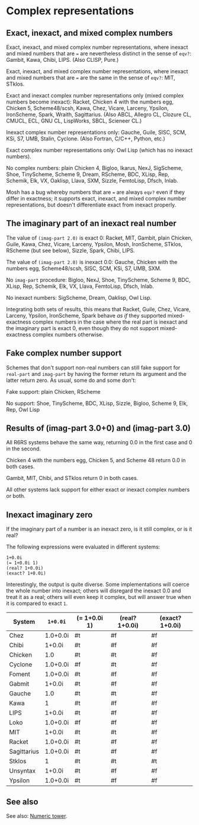 # Complex representations

## Exact, inexact, and mixed complex numbers

Exact, inexact, and mixed complex number representations, where inexact and mixed numbers that are `=` are nevertheless distinct in the sense of `eqv?`: Gambit, Kawa, Chibi, LIPS.  (Also CLISP, Pure.)

Exact, inexact, and mixed complex number representations, where inexact and mixed numbers that are `=` are the same in the sense of `eqv?`: MIT, STklos.

Exact and inexact complex number representations only (mixed complex numbers become inexact): Racket, Chicken 4 with the numbers egg, Chicken 5, Scheme48/scsh, Kawa, Chez, Vicare, Larceny, Ypsilon, IronScheme, Spark, Wraith, Sagittarius.  (Also ABCL, Allegro CL, Clozure CL, CMUCL, ECL, GNU CL, LispWorks, SBCL, Scieneer CL.)

Inexact complex number representations only: Gauche, Guile, SISC, SCM, KSi, S7, UMB, Stalin, Cyclone.  (Also Fortran, C/C++, Python, etc.)

Exact complex number representations only: Owl Lisp (which has no inexact numbers).

No complex numbers: plain Chicken 4, Bigloo, Ikarus, NexJ, SigScheme, Shoe, TinyScheme, Scheme 9, Dream, RScheme, BDC, XLisp, Rep, Schemik, Elk, VX, Oaklisp, Llava, SXM, Sizzle, FemtoLisp, Dfsch, Inlab.

Mosh has a bug whereby numbers that are `=` are always `eqv?` even if they differ in exactness; it supports exact, inexact, and mixed complex number representations, but doesn't differentiate exact from inexact properly.

## The imaginary part of an inexact real number

The value of `(imag-part 2.0)` is exact 0:  Racket, MIT, Gambit, plain Chicken, Guile, Kawa, Chez, Vicare, Larceny, Ypsilon, Mosh, IronScheme, STklos, RScheme (but see below), Sizzle, Spark, Chibi, LIPS.

The value of `(imag-part 2.0)` is inexact 0.0:  Gauche, Chicken with the numbers egg, Scheme48/scsh, SISC, SCM, KSi, S7, UMB, SXM.

No `imag-part` procedure:  Bigloo, NexJ, Shoe, TinyScheme, Scheme 9, BDC, XLisp, Rep, Schemik, Elk, VX, Llava, FemtoLisp, Dfsch, Inlab.

No inexact numbers:  SigScheme, Dream, Oaklisp, Owl Lisp.

Integrating both sets of results, this means that Racket, Guile, Chez, Vicare, Larceny, Ypsilon, IronScheme, Spark behave *as if* they supported mixed-exactness complex numbers in the case where the real part is inexact and the imaginary part is exact 0, even though they do not support mixed-exactness complex numbers otherwise.

## Fake complex number support

Schemes that don't support non-real numbers can still fake support for `real-part` and `imag-part` by having the former return its argument and the latter return zero.  As usual, some do and some don't:

Fake support: plain Chicken, RScheme

No support: Shoe, TinyScheme, BDC, XLisp, Sizzle, Bigloo, Scheme 9, Elk, Rep, Owl Lisp

## Results of (imag-part 3.0+0) and (imag-part 3.0)

All R6RS systems behave the same way, returning 0.0 in the first case and 0 in the second.

Chicken 4 with the numbers egg, Chicken 5, and Scheme 48 return 0.0 in both cases.

Gambit, MIT, Chibi, and STklos return 0 in both cases.

All other systems lack support for either exact or inexact complex numbers or both.

## Inexact imaginary zero

If the imaginary part of a number is an inexact zero, is it still
complex, or is it real?

The following expressions were evaluated in different systems:

```
1+0.0i
(= 1+0.0i 1)
(real? 1+0.0i)
(exact? 1+0.0i)
```

Interestingly, the output is quite diverse. Some implementations will
coerce the whole number into inexact; others will disregard the inexact
0.0 and treat it as a real; others will even keep it complex, but will
answer true when it is compared to exact `1`.


| System      | `1+0.0i` | (= 1+0.0i 1) | (real? 1+0.0i) | (exact? 1+0.0i) |
|-------------|----------|--------------|----------------|-----------------|
| Chez        | 1.0+0.0i | #t           | #f             | #f              |
| Chibi       | 1+0.0i   | #t           | #f             | #f              |
| Chicken     | 1.0      | #t           | #t             | #f              |
| Cyclone     | 1.0+0.0i | #f           | #t             | #f              |
| Foment      | 1.0+0.0i | #t           | #f             | #f              |
| Gabmit      | 1+0.0i   | #t           | #f             | #f              |
| Gauche      | 1.0      | #t           | #t             | #f              |
| Kawa        | 1        | #t           | #f             | #f              |
| LIPS        | 1+0.0i   | #t           | #f             | #f              |
| Loko        | 1.0+0.0i | #f           | #f             | #f              |
| MIT         | 1+0.0i   | #t           | #t             | #f              |
| Racket      | 1.0+0.0i | #t           | #f             | #f              |
| Sagittarius | 1.0+0.0i | #t           | #f             | #f              |
| Stklos      | 1        | #t           | #t             | #t              |
| Unsyntax    | 1+0.0i   | #t           | #f             | #f              |
| Ypsilon     | 1.0+0.0i | #t           | #f             | #f              |


## See also

See also: [Numeric tower](../numeric-tower/).
